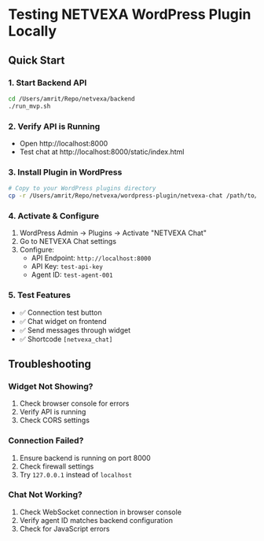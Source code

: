 # Testing NETVEXA WordPress Plugin Locally

## Quick Start

### 1. Start Backend API
```bash
cd /Users/amrit/Repo/netvexa/backend
./run_mvp.sh
```

### 2. Verify API is Running
- Open http://localhost:8000
- Test chat at http://localhost:8000/static/index.html

### 3. Install Plugin in WordPress
```bash
# Copy to your WordPress plugins directory
cp -r /Users/amrit/Repo/netvexa/wordpress-plugin/netvexa-chat /path/to/wordpress/wp-content/plugins/
```

### 4. Activate & Configure
1. WordPress Admin → Plugins → Activate "NETVEXA Chat"
2. Go to NETVEXA Chat settings
3. Configure:
   - API Endpoint: `http://localhost:8000`
   - API Key: `test-api-key`
   - Agent ID: `test-agent-001`

### 5. Test Features
- ✅ Connection test button
- ✅ Chat widget on frontend
- ✅ Send messages through widget
- ✅ Shortcode `[netvexa_chat]`

## Troubleshooting

### Widget Not Showing?
1. Check browser console for errors
2. Verify API is running
3. Check CORS settings

### Connection Failed?
1. Ensure backend is running on port 8000
2. Check firewall settings
3. Try `127.0.0.1` instead of `localhost`

### Chat Not Working?
1. Check WebSocket connection in browser console
2. Verify agent ID matches backend configuration
3. Check for JavaScript errors